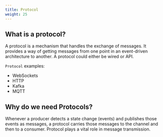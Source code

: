 ```yaml
---
title: Protocol
weight: 25
---
```



## What is a protocol?
A protocol is a mechanism that handles the exchange of messages. It provides a way of getting messages from one point in an event-driven architecture to another. A protocol could either be wired or API.

`Protocol` examples:
* WebSockets
* HTTP
* Kafka
* MQTT

## Why do we need Protocols?
Whenever a producer detects a state change (events) and publishes those events as messages, a protocol carries those messages to the channel and then to a consumer. Protocol plays a vital role in message transmission.
